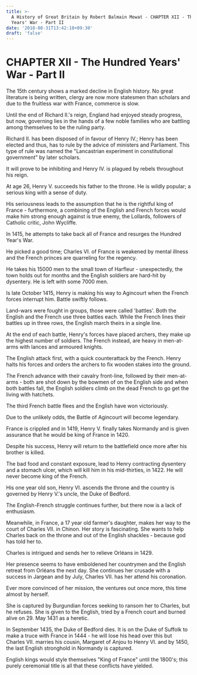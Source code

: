 ```yaml
---
title: >-
  A History of Great Britain by Robert Balmain Mowat - CHAPTER XII - The Hundred
  Years' War - Part II
date: '2018-08-31T13:42:10+09:30'
draft: 'false'
---
```

# CHAPTER XII - The Hundred Years' War - Part II

The 15th century shows a marked decline in English history. No great literature is being written, clergy are now more statesmen than scholars and due to the fruitless war with France, commerce is slow.



Until the end of Richard II.'s reign, England had enjoyed steady progress, but now, governing lies in the hands of a few noble families who are battling among themselves to be the ruling party.



Richard II. has been disposed of in favour of Henry IV.; Henry has been elected and thus, has to rule by the advice of ministers and Parliament. This type of rule was named the "Lancastrian experiment in constitutional government" by later scholars.



It will prove to be inhibiting and Henry IV. is plagued by rebels throughout his reign.



At age 26, Henry V. succeeds his father to the throne. He is wildly popular; a serious king with a sense of duty.



His seriousness leads to the assumption that he is the rightful king of France - furthermore, a combining of the English and French forces would make him strong enough against is true enemy, the Lollards, followers of Catholic critic, John Wycliffe.



In 1415, he attempts to take back all of France and resurges the Hundred Year's War.



He picked a good time; Charles VI. of France is weakened by mental illness and the French princes are quarreling for the regency.



He takes his 15000 men to the small town of Harfleur - unexpectedly, the town holds out for months and the English soldiers are hard-hit by dysentery. He is left with some 7000 men.



Is late October 1415, Henry is making his way to Agincourt when the French forces interrupt him. Battle swiftly follows.



Land-wars were fought in groups, those were called 'battles'. Both the English and the French use three battles each. While the French lines their battles up in three rows, the English march theirs in a single line.



At the end of each battle, Henry's forces have placed archers, they make up the highest number of soldiers. The French instead, are heavy in men-at-arms with lances and armoured knights.



The English attack first, with a quick counterattack by the French. Henry halts his forces and orders the archers to fix wooden stakes into the ground.



The French advance with their cavalry front-line, followed by their men-at-arms - both are shot down by the bowmen of on the English side and when both battles fall, the English soldiers climb on the dead French to go get the living with hatchets.



The third French battle flees and the English have won victoriously.



Due to the unlikely odds, the Battle of Agincourt will become legendary.



France is crippled and in 1419, Henry V. finally takes Normandy and is given assurance that he would be king of France in 1420.



Despite his success, Henry will return to the battlefield once more after his brother is killed.



The bad food and constant exposure, lead to Henry contracting dysentery and a stomach ulcer, which will kill him in his mid-thirties, in 1422. He will never become king of the French.



His one year old son, Henry VI. ascends the throne and the country is governed by Henry V.'s uncle, the Duke of Bedford.



The English-French struggle continues further, but there now is a lack of enthusiasm.



Meanwhile, in France, a 17 year old farmer's daughter, makes her way to the court of Charles VII. in Chinon. Her story is fascinating. She wants to help Charles back on the throne and out of the English shackles - because god has told her to.



Charles is intrigued and sends her to relieve Orléans in 1429.



Her presence seems to have emboldened her countrymen and the English retreat from Orléans the next day. She continues her crusade with a success in Jargean and by July, Charles VII. has her attend his coronation.



Ever more convinced of her mission, the ventures out once more, this time almost by herself.



She is captured by Burgundian forces seeking to ransom her to Charles, but he refuses. She is given to the English, tried by a French court and burned alive on 29. May 1431 as a heretic.



In September 1435, the Duke of Bedford dies. It is on the Duke of Suffolk to make a truce with France in 1444 - he will lose his head over this but Charles VII. marries his cousin, Margaret of Anjou to Henry VI. and by 1450, the last English stronghold in Normandy is captured.



English kings would style themselves "King of France" until the 1800's; this purely ceremonial title is all that these conflicts have yielded.
